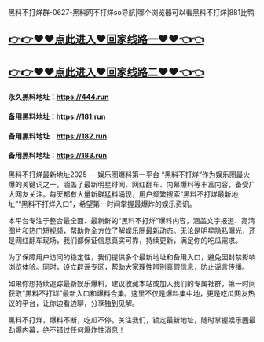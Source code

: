 黑料不打烊群-0627-黑料网不打烊so导航|哪个浏览器可以看黑料不打烊|881比鸭

## [👉👉♥♥点此进入♥回家线路一♥♥👈👈](https://unpkg.com/182run/index.html)
## [👉👉♥♥点此进入♥回家线路二♥♥👈👈](https://unpkg.com/182-1run/index.html)

#### 永久黑料地址：https://444.run
#### 备用黑料地址：https://181.run
#### 备用黑料地址：https://182.run
#### 备用黑料地址：https://183.run


黑料不打烊最新地址2025 — 娱乐圈爆料第一平台
“黑料不打烊”作为娱乐圈最火爆的关键词之一，涵盖了最新明星绯闻、网红翻车、内幕爆料等丰富内容，备受广大网友关注。每天都有大量新鲜猛料涌现，用户频繁搜索“黑料不打烊最新地址”“黑料不打烊入口”，希望第一时间掌握最爆炸的娱乐资讯。

本平台专注于整合最全面、最新鲜的“黑料不打烊”爆料内容，涵盖文字报道、高清图片和热门短视频，帮助你全方位了解娱乐圈最新动态。无论是明星隐私曝光，还是网红翻车现场，我们都保证信息真实可靠，持续更新，满足你的吃瓜需求。

为了保障用户访问的稳定性，我们提供多个最新地址和备用入口，避免因封禁影响浏览体验。同时，设立辟谣专区，帮助大家理性辨别真假信息，防止谣言传播。

如果你想持续追踪最新娱乐爆料，建议收藏本站或加入我们的专属社群，第一时间获取“黑料不打烊”最新入口和爆料合集。这里不仅是爆料集中地，更是吃瓜网友热议的平台，让你边看边聊，分享独到见解。

黑料不打烊，爆料不断，吃瓜不停。关注我们，锁定最新地址，随时掌握娱乐圈最劲爆内幕，绝不错过任何爆炸性消息！






